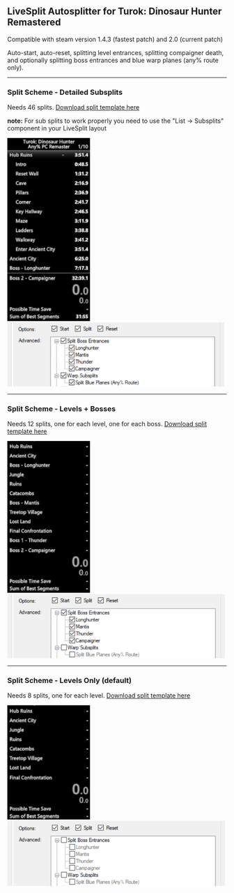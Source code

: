 ## LiveSplit Autosplitter for Turok: Dinosaur Hunter Remastered

Compatible with steam version 1.4.3 (fastest patch) and 2.0 (current patch)

Auto-start, auto-reset, splitting level entrances, splitting compaigner death, and optionally splitting boss entrances and blue warp planes (any% route only).

---

### Split Scheme - Detailed Subsplits

Needs 46 splits. [Download split template here](https://raw.githubusercontent.com/Glurmo/LiveSplit.ASL.Turok/master/turok-detailed-subsplits.lss)

**note:** For sub splits to work properly you need to use the "List -> Subsplits" component in your LiveSplit layout 

<img src="img/ls-detailed.png" width="190"> <img src="img/config-detailed.png" width="500">

---

### Split Scheme - Levels + Bosses

Needs 12 splits, one for each level, one for each boss. [Download split template here](https://raw.githubusercontent.com/Glurmo/LiveSplit.ASL.Turok/master/turok-levels-bosses.lss)

<img src="img/ls-levelsandbosses.png" width="190"> <img src="img/config-levelsandbosses.png" width="500">

--- 

### Split Scheme - Levels Only (default)

Needs 8 splits, one for each level. [Download split template here](https://raw.githubusercontent.com/Glurmo/LiveSplit.ASL.Turok/master/turok-levels.lss)

<img src="img/ls-levelsonly.png" width="190"> <img src="img/config-levelsonly.png" width="500">
